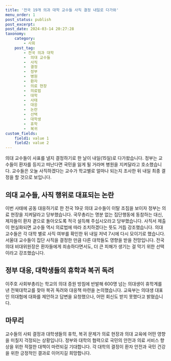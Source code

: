 ```yaml
---
title: '전국 19개 의과 대학 교수들 사직 결정 내일로 다가와'
menu_order: 1
post_status: publish
post_excerpt: 
post_date: 2024-03-14 20:27:28
taxonomy:
    category:
        - 사회
    post_tag:
        - 전국 의과 대학
        -  의대 교수들
        -  사직
        -  결정
        -  정부
        -  병원
        -  환자
        -  의료 현장
        -  의료법
        -  대학
        -  사태
        -  대응
        -  논란
        -  선택
        -  대학생
        -  휴학
        -  복귀
custom_fields:
    field1: value 1
    field2: value 2
---
```


의대 교수들이 사표를 낼지 결정하기로 한 날이 내일(15일)로 다가왔습니다. 정부는 교수들이 환자를 등지고 떠난다면 국민을 잃게 될 거라며 병원을 지켜달라고 호소했습니다. 교수들은 오늘 사직하겠다는 교수가 학교별로 얼마나 되는지 조사한 뒤 내일 최종 결정을 할 것으로 보입니다.
## 의대 교수들, 사직 행위로 대표되는 논란
이번 사태에 공동 대응하기로 한 전국 19곳 의대 교수들이 이탈 조짐을 보이자 정부는 의료 현장을 지켜달라고 당부했습니다. 국무총리는 명분 없는 집단행동에 동참하는 대신, 제자들이 환자 곁으로 돌아오도록 적극 설득해 주십시오라고 당부했습니다. 사직서 제출이 현실화되면 교수들 역시 의료법에 따라 조치하겠다는 뜻도 거듭 강조했습니다.
의대 교수들은 각 대학 별로 사직 여부를 확인한 뒤 내일 저녁 7시에 다시 모이기로 했습니다. 서울대 교수들이 집단 사직을 결정한 만큼 다른 대학들도 영향을 받을 전망입니다. 전국 의대 비대위원장은 환자들에게 죄송하다면서도, 더 큰 피해가 생기는 걸 막기 위한 선택이라고 강조했습니다.
## 정부 대응, 대학생들의 휴학과 복귀 독려
이주호 사회부총리는 학교의 의대 증원 방침에 반발해 600명 넘는 의대생이 휴학계를 낸 전북대학교를 찾아 복귀 독려와 대응책 마련을 논의했습니다. 교육부는 의대생 대표인 의대협에 대화를 제안하고 답변을 요청했으나, 어떤 회신도 받지 못했다고 밝혔습니다.
## 마무리
교수들의 사퇴 결정과 대학생들의 휴학, 복귀 문제가 의료 현장과 의대 교육에 어떤 영향을 미칠지 걱정되는 상황입니다. 정부와 대학의 협력으로 국민의 안전과 의료 서비스 향상을 위한 적절한 대책이 마련되길 기대합니다. 각 대학의 결정이 환자 안전과 국민 건강을 위한 긍정적인 결과로 이어지길 희망합니다.
